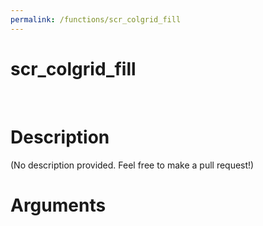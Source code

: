 ```yaml
---
permalink: /functions/scr_colgrid_fill
---
```

# scr_colgrid_fill  
&nbsp;  
# Description  
(No description provided. Feel free to make a pull request!) 
&nbsp;  
# Arguments


